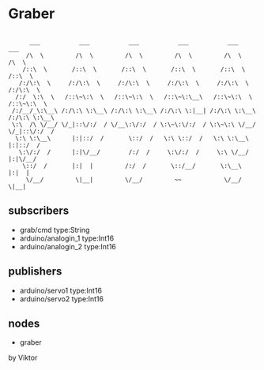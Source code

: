 # Graber
```

      ___           ___           ___           ___           ___           ___     
     /\  \         /\  \         /\  \         /\  \         /\  \         /\  \    
    /::\  \       /::\  \       /::\  \       /::\  \       /::\  \       /::\  \   
   /:/\:\  \     /:/\:\  \     /:/\:\  \     /:/\:\  \     /:/\:\  \     /:/\:\  \  
  /:/  \:\  \   /::\~\:\  \   /::\~\:\  \   /::\~\:\__\   /::\~\:\  \   /::\~\:\  \ 
 /:/__/_\:\__\ /:/\:\ \:\__\ /:/\:\ \:\__\ /:/\:\ \:|__| /:/\:\ \:\__\ /:/\:\ \:\__\
 \:\  /\ \/__/ \/_|::\/:/  / \/__\:\/:/  / \:\~\:\/:/  / \:\~\:\ \/__/ \/_|::\/:/  /
  \:\ \:\__\      |:|::/  /       \::/  /   \:\ \::/  /   \:\ \:\__\      |:|::/  / 
   \:\/:/  /      |:|\/__/        /:/  /     \:\/:/  /     \:\ \/__/      |:|\/__/  
    \::/  /       |:|  |         /:/  /       \::/__/       \:\__\        |:|  |    
     \/__/         \|__|         \/__/         ~~            \/__/         \|__|    

```
## subscribers
* grab/cmd type:String
* arduino/analogin_1 type:Int16
* arduino/analogin_2 type:Int16
## publishers
* arduino/servo1 type:Int16
* arduino/servo2 type:Int16
## nodes
* graber


by Viktor
